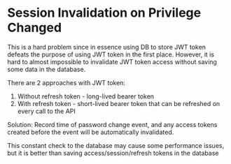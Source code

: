# Session Invalidation on Privilege Changed

This is a hard problem since in essence using DB to store JWT token defeats the purpose of using JWT token in the first place. However, it is hard to almost impossible to invalidate JWT token access without saving some data in the database.

There are 2 approaches with JWT token: 
1. Without refresh token - long-lived bearer token
2. With refresh token - short-lived bearer token that can be refreshed on every call to the API

Solution: Record time of password change event, and any access tokens created before the event will be automatically invalidated.

This constant check to the database may cause some performance issues, but it is better than saving access/session/refresh tokens in the database
